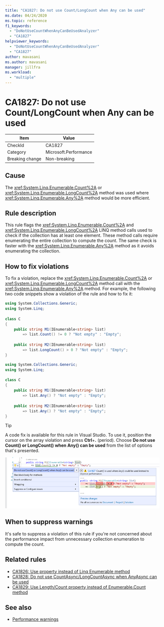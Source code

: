 ```yaml
---
title: "CA1827: Do not use Count/LongCount when Any can be used"
ms.date: 04/24/2020
ms.topic: reference
f1_keywords:
  - "DoNotUseCountWhenAnyCanBeUsedAnalyzer"
  - "CA1827"
helpviewer_keywords:
  - "DoNotUseCountWhenAnyCanBeUsedAnalyzer"
  - "CA1827"
author: mavasani
ms.author: mavasani
manager: jillfra
ms.workload:
  - "multiple"
---
```

# CA1827: Do not use Count/LongCount when Any can be used

|Item|Value|
|-|-|
|CheckId|CA1827|
|Category|Microsoft.Performance|
|Breaking change|Non-breaking|

## Cause

The <xref:System.Linq.Enumerable.Count%2A> or <xref:System.Linq.Enumerable.LongCount%2A> method was used where <xref:System.Linq.Enumerable.Any%2A> method would be more efficient.

## Rule description

This rule flags the <xref:System.Linq.Enumerable.Count%2A> and <xref:System.Linq.Enumerable.LongCount%2A> LINQ method calls used to check if the collection has at least one element. These method calls require enumerating the entire collection to compute the count. The same check is faster with the <xref:System.Linq.Enumerable.Any%2A> method as it avoids enumerating the collection.

## How to fix violations

To fix a violation, replace the <xref:System.Linq.Enumerable.Count%2A> or <xref:System.Linq.Enumerable.LongCount%2A> method call with the <xref:System.Linq.Enumerable.Any%2A> method. For example, the following two code snippets show a violation of the rule and how to fix it:

```csharp
using System.Collections.Generic;
using System.Linq;

class C
{
    public string M1(IEnumerable<string> list)
        => list.Count() != 0 ? "Not empty" : "Empty";

    public string M2(IEnumerable<string> list)
        => list.LongCount() > 0 ? "Not empty" : "Empty";
}
```

```csharp
using System.Collections.Generic;
using System.Linq;

class C
{
    public string M1(IEnumerable<string> list)
        => list.Any() ? "Not empty" : "Empty";

    public string M2(IEnumerable<string> list)
        => list.Any() ? "Not empty" : "Empty";
}
```

> [!TIP]
> A code fix is available for this rule in Visual Studio. To use it, position the cursor on the array violation and press **Ctrl**+**.** (period). Choose **Do not use Count() or LongCount() when Any() can be used** from the list of options that's presented.
>
> ![Code fix for CA1827 - Do not use Count() or LongCount() when Any() can be used](media/ca1827-codefix.png)

## When to suppress warnings

It's safe to suppress a violation of this rule if you're not concerned about the performance impact from unnecessary collection enumeration to compute the count.

## Related rules

- [CA1826: Use property instead of Linq Enumerable method](ca1826.md)
- [CA1828: Do not use CountAsync/LongCountAsync when AnyAsync can be used](ca1828.md)
- [CA1829: Use Length/Count property instead of Enumerable.Count method](ca1829.md)

## See also

- [Performance warnings](../code-quality/performance-warnings.md)
